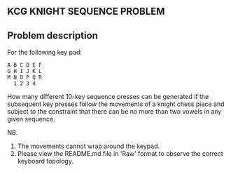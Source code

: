 KCG KNIGHT SEQUENCE PROBLEM
-----------------------------

Problem description
-------------------

For the following key pad:
```
A B C D E F
G H I J K L
M N O P Q R
  1 2 3 4
```
How many different 10-key sequence presses can be generated if the subsequent
key presses follow the movements of a knight chess piece and subject to the
constraint that there can be no more than two vowels in any given sequence.

NB. 

1. The movements cannot wrap around the keypad.
2. Please view the README.md file in 'Raw' format to observe the correct keyboard topology.
